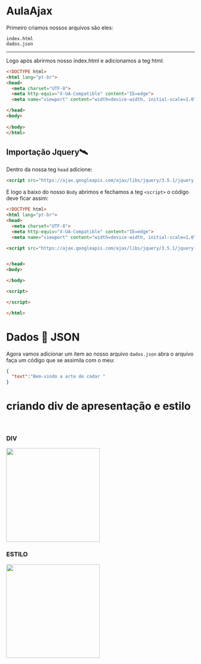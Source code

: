 # AulaAjax
Primeiro criamos nossos arquivos são eles:
```
index.html
dados.json
```
<hr>
Logo após abrirmos nosso index.html e adicionamos a teg html:

```html
<!DOCTYPE html>
<html lang="pt-br">
<head>
  <meta charset="UTF-8">
  <meta http-equiv="X-UA-Compatible" content="IE=edge">
  <meta name="viewport" content="width=device-width, initial-scale=1.0">

</head>
<body>
  
</body>
</html> 
```
## Importação Jquery🛰

Dentro da nossa teg `head` adicione:
```html 
<script src="https://ajax.googleapis.com/ajax/libs/jquery/3.5.1/jquery.min.js"></script>
```
E logo a baixo do nosso `Body` abrimos e  fechamos a teg ``` <script> ``` o código deve ficar assim:
```html 
<!DOCTYPE html>
<html lang="pt-br">
<head>
  <meta charset="UTF-8">
  <meta http-equiv="X-UA-Compatible" content="IE=edge">
  <meta name="viewport" content="width=device-width, initial-scale=1.0">

<script src="https://ajax.googleapis.com/ajax/libs/jquery/3.5.1/jquery.min.js"></script>


</head>
<body>

</body>

<script>

</script>

</html>
```

# Dados 🎲 JSON 

Agora vamos adicionar um item ao nosso arquivo `dados.json` abra o arquivo faça um código que se assimila com o meu:
```json
{
  "text":"Bem-vindo a arte de codar "
}
```
# criando div de apresentação e estilo
<br>

### DIV

<img src="https://i.imgur.com/1ptEeU5.png" height='250'>
<br>

### ESTILO

<img src="https://i.imgur.com/IqWOJ3R.png" height='250'>
